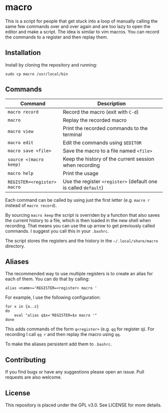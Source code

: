 # macro
This is a script for people that get stuck into a loop of manually calling the same few commands over and over again and are too lazy to open the editor and make a script. The idea is similar to vim macros. You can record the commands to a register and then replay them.

## Installation

Install by cloning the repository and running:

```
sudo cp macro /usr/local/bin
```

## Commands

| Command                        | Description                                                            |
| -----------------------------  | ---------------------------------------------------------------------- |
|```macro record```              | Record the macro (exit with ```C-d```)                                 |
|```macro```                     | Replay the recorded macro                                              |
|```macro view```                | Print the recorded commands to the terminal                            |
|```macro edit```                | Edit the commands using ```$EDITOR```                                  |
|```macro save <file>```         | Save the macro to a file named ```<file>```                            |
|```source <(macro keep)```      | Keep the history of the current session when recording                 |
|```macro help```                | Print the usage                                                        |
|```REGISTER=<register> macro``` | Use the register ```<register>``` (default one is called ```default```)|

Each command can be called by using just the first letter (e.g. ```macro r``` instead of ```macro record```).

By sourcing ```macro keep``` the script is overriden by a function that also saves the current history to a file, which is then loaded in the new shell when recording. That means you can use the up arrow to get previously called commands. I suggest you call this in your ```.bashrc```.

The script stores the registers and the history in the ```~/.local/share/macro``` directory.

## Aliases

The recommended way to use multiple registers is to create an alias for each of them. You can do that by calling:
```
alias <name>='REGISTER=<register> macro '
```

For example, I use the following configuration:
```
for x in {a..z}
do
    eval "alias q$x='REGISTER=$x macro '"
done
```
This adds commands of the form ```q<register>``` (e.g. ```qq``` for register q). For recording I call ```qq r``` and then replay the macro using ```qq```.

To make the aliases persistent add them to ```.bashrc```.

## Contributing
If you find bugs or have any suggestions please open an issue. Pull requests are also welcome.

## License
This repository is placed under the GPL v3.0. See LICENSE for more details.
